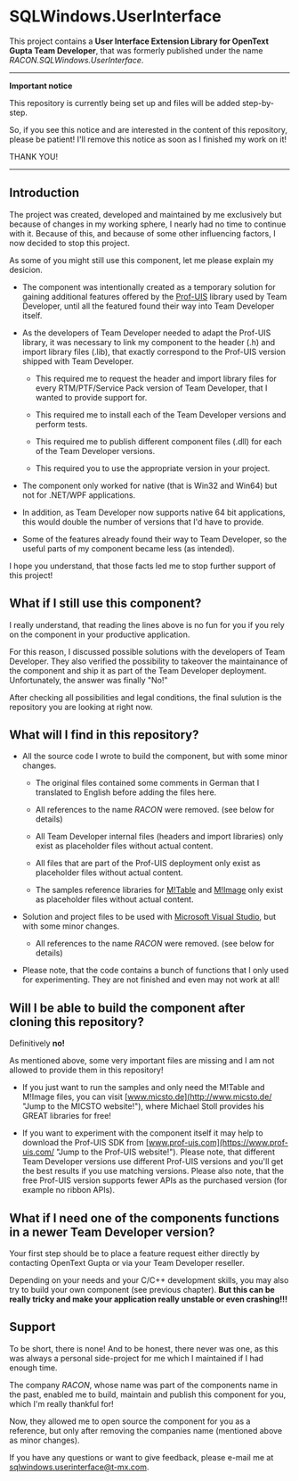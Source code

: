 # SQLWindows.UserInterface

This project contains a **User Interface Extension Library for OpenText Gupta Team Developer**, that was formerly published under the name *RACON.SQLWindows.UserInterface*.

***

**Important notice**

This repository is currently being set up and files will be added step-by-step.

So, if you see this notice and are interested in the content of this repository, please be patient! I'll remove this notice as soon as I finished my work on it!

THANK YOU!

***

## Introduction

The project was created, developed and maintained by me exclusively but because of changes in my working sphere, I nearly had no time to continue with it.
Because of this, and because of some other influencing factors, I now decided to stop this project.

As some of you might still use this component, let me please explain my desicion.

* The component was intentionally created as a temporary solution for gaining additional features offered by the [Prof-UIS](https://www.prof-uis.com/ "Jump to the Prof-UIS website!") library used by Team Developer, until all the featured found their way into Team Developer itself.

* As the developers of Team Developer needed to adapt the Prof-UIS library, it was necessary to link my component to the header (.h) and import library files (.lib), that exactly correspond to the Prof-UIS version shipped with Team Developer.

  * This required me to request the header and import library files for every RTM/PTF/Service Pack version of Team Developer, that I wanted to provide support for.

  * This required me to install each of the Team Developer versions and perform tests.

  * This required me to publish different component files (.dll) for each of the Team Developer versions.

  * This required you to use the appropriate version in your project.

* The component only worked for native (that is Win32 and Win64) but not for .NET/WPF applications.

* In addition, as Team Developer now supports native 64 bit applications, this would double the number of versions that I'd have to provide.

* Some of the features already found their way to Team Developer, so the useful parts of my component became less (as intended).

I hope you understand, that those facts led me to stop further support of this project!

## What if I still use this component?

I really understand, that reading the lines above is no fun for you if you rely on the component in your productive application.

For this reason, I discussed possible solutions with the developers of Team Developer. They also verified the possibility to takeover the maintainance of the component and ship it as part of the Team Developer deployment. Unfortunately, the answer was finally "No!"

After checking all possibilities and legal conditions, the final sulution is the repository you are looking at right now.

## What will I find in this repository?

* All the source code I wrote to build the component, but with some minor changes.

  * The original files contained some comments in German that I translated to English before adding the files here.

  * All references to the name *RACON* were removed. (see below for details)

  * All Team Developer internal files (headers and import libraries) only exist as placeholder files without actual content.

  * All files that are part of the Prof-UIS deployment only exist as placeholder files without actual content.

  * The samples reference libraries for [M!Table](http://www.micsto.de/ "Jump to the publishers website!") and [M!Image](http://www.micsto.de/ "Jump to the publishers website!") only exist as placeholder files without actual content.

* Solution and project files to be used with [Microsoft Visual Studio](https://visualstudio.microsoft.com/ "Jump to the Visual Studio website!"), but with some minor changes.

  * All references to the name *RACON* were removed. (see below for details)

* Please note, that the code contains a bunch of functions that I only used for experimenting. They are not finished and even may not work at all!

## Will I be able to build the component after cloning this repository?

Definitively **no!**

As mentioned above, some very important files are missing and I am not allowed to provide them in this repository!

* If you just want to run the samples and only need the M!Table and M!Image files, you can visit [www.micsto.de](http://www.micsto.de/ "Jump to the MICSTO website!"), where Michael Stoll provides his GREAT libraries for free!

* If you want to experiment with the component itself it may help to download the Prof-UIS SDK from [www.prof-uis.com](https://www.prof-uis.com/ "Jump to the Prof-UIS website!").
Please note, that different Team Developer versions use different Prof-UIS versions and you'll get the best results if you use matching versions.
Please also note, that the free Prof-UIS version supports fewer APIs as the purchased version (for example no ribbon APIs).

## What if I need one of the components functions in a newer Team Developer version?

Your first step should be to place a feature request either directly by contacting OpenText Gupta or via your Team Developer reseller.

Depending on your needs and your C/C++ development skills, you may also try to build your own component (see previous chapter). **But this can be really tricky and make your application really unstable or even crashing!!!**

## Support

To be short, there is none!
And to be honest, there never was one, as this was always a personal side-project for me which I maintained if I had enough time.

The company *RACON*, whose name was part of the components name in the past, enabled me to build, maintain and publish this component for you, which I'm really thankful for!

Now, they allowed me to open source the component for you as a reference, but only after removing the companies name (mentioned above as minor changes).

If you have any questions or want to give feedback, please e-mail me at [sqlwindows.userinterface@t-mx.com](mailto:sqlwindows.userinterface@t-mx.com "Send me e-mail on the SQLWindows.UserInterface component!").
